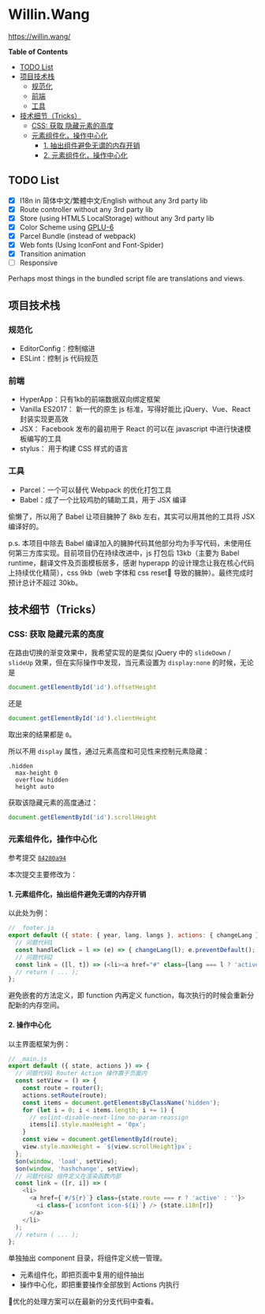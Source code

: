 # Willin.Wang

<https://willin.wang/>

<!-- START doctoc generated TOC please keep comment here to allow auto update -->
<!-- DON'T EDIT THIS SECTION, INSTEAD RE-RUN doctoc TO UPDATE -->
**Table of Contents**

- [TODO List](#todo-list)
- [项目技术栈](#%E9%A1%B9%E7%9B%AE%E6%8A%80%E6%9C%AF%E6%A0%88)
  - [规范化](#%E8%A7%84%E8%8C%83%E5%8C%96)
  - [前端](#%E5%89%8D%E7%AB%AF)
  - [工具](#%E5%B7%A5%E5%85%B7)
- [技术细节（Tricks）](#%E6%8A%80%E6%9C%AF%E7%BB%86%E8%8A%82tricks)
  - [CSS: 获取 隐藏元素的高度](#css-%E8%8E%B7%E5%8F%96-%E9%9A%90%E8%97%8F%E5%85%83%E7%B4%A0%E7%9A%84%E9%AB%98%E5%BA%A6)
  - [元素组件化，操作中心化](#%E5%85%83%E7%B4%A0%E7%BB%84%E4%BB%B6%E5%8C%96%E6%93%8D%E4%BD%9C%E4%B8%AD%E5%BF%83%E5%8C%96)
    - [1. 抽出组件避免无谓的内存开销](#1-%E6%8A%BD%E5%87%BA%E7%BB%84%E4%BB%B6%E9%81%BF%E5%85%8D%E6%97%A0%E8%B0%93%E7%9A%84%E5%86%85%E5%AD%98%E5%BC%80%E9%94%80)
    - [2. 元素组件化，操作中心化](#2-%E5%85%83%E7%B4%A0%E7%BB%84%E4%BB%B6%E5%8C%96%E6%93%8D%E4%BD%9C%E4%B8%AD%E5%BF%83%E5%8C%96)

<!-- END doctoc generated TOC please keep comment here to allow auto update -->

## TODO List

- [x] I18n in 简体中文/繁體中文/English without any 3rd party lib
- [x] Route controller without any 3rd party lib
- [x] Store (using HTML5 LocalStorage) without any 3rd party lib
- [x] Color Scheme using [GPLU-6](https://color.adobe.com/zh/GPLU-6-color-theme-10377548/?showPublished=true)
- [x] Parcel Bundle (instead of webpack)
- [x] Web fonts (Using IconFont and Font-Spider)
- [x] Transition animation
- [ ] Responsive

Perhaps most things in the bundled script file are translations and views.

## 项目技术栈

### 规范化

- EditorConfig：控制缩进
- ESLint：控制 js 代码规范

### 前端

- HyperApp：只有1kb的前端数据双向绑定框架
- Vanilla ES2017： 新一代的原生 js 标准，写得好能比 jQuery、Vue、React 封装实现更高效
- JSX： Facebook 发布的最初用于 React 的可以在 javascript 中进行快速模板编写的工具
- stylus： 用于构建 CSS 样式的语言

### 工具

- Parcel：一个可以替代 Webpack 的优化打包工具
- Babel：成了一个比较鸡肋的辅助工具，用于 JSX 编译

偷懒了，所以用了 Babel 让项目臃肿了 8kb 左右，其实可以用其他的工具将 JSX 编译好的。

p.s. 本项目中除去 Babel 编译加入的臃肿代码其他部分均为手写代码，未使用任何第三方库实现。目前项目仍在持续改进中，js 打包后 13kb（主要为 Babel runtime，翻译文件及页面模板居多，感谢 hyperapp 的设计理念让我在核心代码上持续优化精简），css 9kb（web 字体和 css reset 导致的臃肿）。最终完成时预计总计不超过 30kb。

## 技术细节（Tricks）

### CSS: 获取 隐藏元素的高度

在路由切换的渐变效果中，我希望实现的是类似 jQuery 中的 `slideDown` / `slideUp` 效果，但在实际操作中发现，当元素设置为 `display:none` 的时候，无论是

```js
document.getElementById('id').offsetHeight
```

还是

```js
document.getElementById('id').clientHeight
```

取出来的结果都是 `0`。

所以不用 `display` 属性，通过元素高度和可见性来控制元素隐藏：

```stylus
.hidden
  max-height 0
  overflow hidden
  height auto
```

获取该隐藏元素的高度通过：

```js
document.getElementById('id').scrollHeight
```

### 元素组件化，操作中心化

参考提交 [`84280a94`](https://github.com/willin/willin.github.io/commit/84280a947f763489208497cd407b7afaae4ac33e)

本次提交主要修改为：

#### 1. 元素组件化，抽出组件避免无谓的内存开销

以此处为例：

```js
// _footer.js
export default ({ state: { year, lang, langs }, actions: { changeLang } }) => {
  // 问题代码1
  const handleClick = l => (e) => { changeLang(l); e.preventDefault(); };
  // 问题代码2
  const link = ([l, t]) => (<li><a href="#" class={lang === l ? 'active' : ''} onclick={handleClick(l)}>{t}</a></li>);
  // return ( ... );
};
```

避免嵌套的方法定义，即 function 内再定义 function，每次执行的时候会重新分配新的内存空间。

#### 2. 操作中心化

以主界面框架为例：

```js
// _main.js
export default ({ state, actions }) => {
  // 问题代码1 Router Action 操作置于页面内
  const setView = () => {
    const route = router();
    actions.setRoute(route);
    const items = document.getElementsByClassName('hidden');
    for (let i = 0; i < items.length; i += 1) {
      // eslint-disable-next-line no-param-reassign
      items[i].style.maxHeight = '0px';
    }
    const view = document.getElementById(route);
    view.style.maxHeight = `${view.scrollHeight}px`;
  };
  $on(window, 'load', setView);
  $on(window, 'hashchange', setView);
  // 问题代码2 组件定义在渲染函数内部
  const link = ([r, i]) => (
    <li>
      <a href={`#/${r}`} class={state.route === r ? 'active' : ''}>
        <i class={`iconfont icon-${i}`} /> {state.i18n[r]}
      </a>
    </li>
  );
  // return ( ... );
};
```
单独抽出 component 目录，将组件定义统一管理。

- 元素组件化，即把页面中复用的组件抽出
- 操作中心化，即把重要操作全部放到 Actions 内执行

优化的处理方案可以在最新的分支代码中查看。
